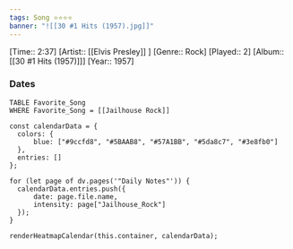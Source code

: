 ```yaml
---
tags: Song ⭐⭐⭐⭐ 
banner: "![[30 #1 Hits (1957).jpg]]"
---
```

[Time:: 2:37]
[Artist:: [[Elvis Presley]] ]
[Genre:: Rock]
[Played:: 2]
[Album:: [[30 #1 Hits (1957)]]]
[Year:: 1957]
### Dates
````dataview
TABLE Favorite_Song
WHERE Favorite_Song = [[Jailhouse Rock]]
````

  ```dataviewjs
const calendarData = { 
	colors: { 
		blue: ["#9ccfd8", "#5BAAB8", "#57A1BB", "#5da8c7", "#3e8fb0"] 
	}, 
	entries: [] 
}; 

for (let page of dv.pages('"Daily Notes"')) { 
	calendarData.entries.push({ 
		date: page.file.name, 
		intensity: page["Jailhouse_Rock"]
	}); 
} 

renderHeatmapCalendar(this.container, calendarData);
```
